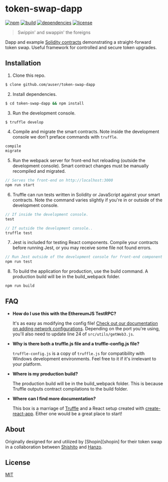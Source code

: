# token-swap-dapp

[![npm][npm-img]][npm-url]
[![build][build-img]][build-url]
[![dependencies][dependencies-img]][dependencies-url]
[![license][license-img]][license-url]

> Swippin' and swappin' the foreigns

Dapp and example [Solidity contracts][solidity] demonstrating a straight-forward
token swap.  Useful framework for controlled and secure token upgrades.

## Installation

1. Clone this repo.
```bash
$ clone github.com/auser/token-swap-dapp
```

2. Install dependencies.
```bash
$ cd token-swap-dapp && npm install
```

3. Run the development console.
```bash
$ truffle develop
```

4. Compile and migrate the smart contracts. Note inside the development console we don't preface commands with `truffle`.
```javascript
compile
migrate
```

5. Run the webpack server for front-end hot reloading (outside the development console). Smart contract changes must be manually recompiled and migrated.
```javascript
// Serves the front-end on http://localhost:3000
npm run start
```

6. Truffle can run tests written in Solidity or JavaScript against your smart contracts. Note the command varies slightly if you're in or outside of the development console.
```javascript
// If inside the development console.
test

// If outside the development console..
truffle test
```

7. Jest is included for testing React components. Compile your contracts before running Jest, or you may receive some file not found errors.
```javascript
// Run Jest outside of the development console for front-end component tests.
npm run test
```

8. To build the application for production, use the build command. A production build will be in the build_webpack folder.
```javascript
npm run build
```

## FAQ

* __How do I use this with the EthereumJS TestRPC?__

    It's as easy as modifying the config file! [Check out our documentation on adding network configurations](http://truffleframework.com/docs/advanced/configuration#networks). Depending on the port you're using, you'll also need to update line 24 of `src/utils/getWeb3.js`.

* __Why is there both a truffle.js file and a truffle-config.js file?__

    `truffle-config.js` is a copy of `truffle.js` for compatibility with Windows development environments. Feel free to it if it's irrelevant to your platform.

* __Where is my production build?__

    The production build will be in the build_webpack folder. This is because Truffle outputs contract compilations to the build folder.

* __Where can I find more documentation?__

    This box is a marriage of [Truffle](http://truffleframework.com/) and a React setup created with [create-react-app](https://github.com/facebookincubator/create-react-app/blob/master/packages/react-scripts/template/README.md). Either one would be a great place to start!

## About

Originally designed for and utilized by [Shopin][shopin] for their
token swap in a collaboration between [Shishito][shishito] and [Hanzo][hanzo].

## License

[MIT][license-url]

[hanzo]:            https://hanzo.ai
[shishito]:         https://shishi.to

[solidity]:         solidity.readthedocs.io
[truffle]:          http://truffleframework.com/
[tests]:            https://github.com/auser/token-swap-dapp/tree/master/test

[build-img]:        https://img.shields.io/travis/auser/token-swap-dapp.svg
[build-url]:        https://travis-ci.org/auser/token-swap-dapp
[dependencies-img]: https://david-dm.org/auser/token-swap-dapp.svg
[dependencies-url]: https://david-dm.org/auser/token-swap-dapp
[downloads-img]:    https://img.shields.io/npm/dm/token-swap-dapp.svg
[downloads-url]:    http://badge.fury.io/js/token-swap-dapp
[license-img]:      https://img.shields.io/npm/l/token-swap-dapp.svg
[license-url]:      https://github.com/auser/token-swap-dapp/blob/master/LICENSE
[npm-img]:          https://img.shields.io/npm/v/token-swap-dapp.svg
[npm-url]:          https://www.npmjs.com/package/token-swap-dapp

